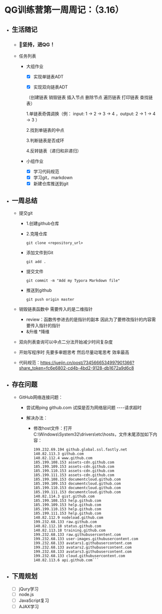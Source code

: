 # QG训练营第一周周记：（3.16）

- ## 生活随记 

  - ### 💪坚持，进QG！

  - 任务列表

    - 大组作业

      - [x] 实现单链表ADT

      - [x] 实现双向链表ADT

      （创建链表 销毁链表 插入节点 删除节点 遍历链表 打印链表 查找链表）

      1.单链表奇偶调换（例： input: 1 -> 2 -> 3 -> 4 ，output: 2 -> 1 -> 4 -> 3 ）

      2.找到单链表的中点

      3.判断链表是否成环

      4.反转链表（递归和非递归）

    - 小组作业

      - [x] 学习代码规范
      - [x] 学习git，markdown
      - [x] 新建仓库推送到git

- ## 一周总结

  + 提交git

    + 1.创建github仓库

    + 2.克隆仓库

      `git clone <repository_url>`

    + 添加文件到Git

      `git add .`

    + 提交文件

      `git commit -m "Add my Typora Markdown file"`

    + 推送到github

      `git push origin master`

  + 销毁链表函数中 需要传入的是二维指针

    + review：函数传参进去的是指针的副本 因此为了要修改指针的内容需要传入指针的指针    
    + &升维 *降维
    
  + 双向列表查询可以中点二分法开始减少时间复杂度

  + 开始写程序时 先要多审题思考 然后尽量动笔思考 效率最高

  + 代码规范：https://juejin.cn/post/7345666534997901366?share_token=fc6e6802-cd4b-4bd2-9128-db1672a9d6c8

- ## 存在问题

  - GitHub网络连接问题：

    - 尝试用ping github.com 试探是否为网络层问题 ----请求超时

    - 解决办法：

      - 修改host文件：打开 C:\Windows\System32\drivers\etc\hosts，文件末尾添加如下内容：

        ```#github IP地址
        199.232.69.194 github.global.ssl.fastly.net
        140.82.113.3 github.com
        140.82.112.4 www.github.com
        185.199.108.153 assets-cdn.github.com
        185.199.109.153 assets-cdn.github.com
        185.199.110.153 assets-cdn.github.com
        185.199.111.153 assets-cdn.github.com
        185.199.108.153 documentcloud.github.com
        185.199.109.153 documentcloud.github.com
        185.199.110.153 documentcloud.github.com
        185.199.111.153 documentcloud.github.com
        140.82.114.3 gist.github.com
        185.199.108.153 help.github.com
        185.199.109.153 help.github.com
        185.199.110.153 help.github.com
        185.199.111.153 help.github.com
        140.82.112.9 nodeload.github.com
        199.232.68.133 raw.github.com
        140.82.112.18 status.github.com
        140.82.113.18 training.github.com
        199.232.68.133 raw.githubusercontent.com
        199.232.68.133 user-images.githubusercontent.com
        199.232.68.133 avatars1.githubusercontent.com
        199.232.68.133 avatars2.githubusercontent.com
        199.232.68.133 avatars3.githubusercontent.com
        199.232.68.133 cloud.githubusercontent.com
        140.82.113.6 api.github.com```
        ```

    

- ## 下周规划

  - [ ] jQury学习
  - [ ] node.js
  - [ ] JavaScript复习
  - [ ] AJAX学习